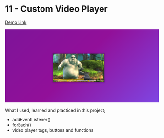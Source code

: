 # 11 - Custom Video Player

[Demo Link](https://htmlpreview.github.io/?https://github.com/HakanOzdemir85/5_JavaScript-30-Days-Challenge/blob/main/11%20-%20Custom%20Video%20Player/index.html)

![This is an image](https://github.com/HakanOzdemir85/5_JavaScript-30-Days-Challenge/blob/main/11%20-%20Custom%20Video%20Player/screenshot.png)

What I used, learned and practiced in this project;

- addEventListener()
- forEach()
- video player tags, buttons and functions

